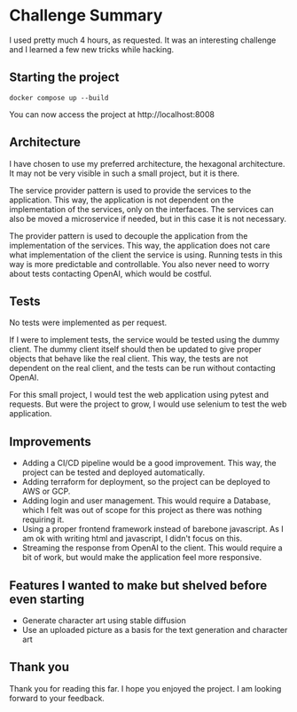 # Challenge Summary

I used pretty much 4 hours, as requested. It was an interesting challenge and I learned a few new tricks while hacking.

## Starting the project

`docker compose up --build`

You can now access the project at http://localhost:8008


## Architecture

I have chosen to use my preferred architecture, the hexagonal architecture. It may not be very visible in such a
small project, but it is there.

The service provider pattern is used to provide the services to the application. This way, the application is not
dependent on the implementation of the services, only on the interfaces. The services can also be moved a microservice
if needed, but in this case it is not necessary.

The provider pattern is used to decouple the application from the implementation of the services. This way, the
application does not care what implementation of the client the service is using. Running tests in this way is more
predictable and controllable. You also never need to worry about tests contacting OpenAI, which would be costful.

## Tests

No tests were implemented as per request.

If I were to implement tests, the service would be tested using the dummy client. The dummy client itself should then
be updated to give proper objects that behave like the real client. This way, the tests are not dependent on the real
client, and the tests can be run without contacting OpenAI.

For this small project, I would test the web application using pytest and requests. But were the project to grow,
I would use selenium to test the web application.

## Improvements

- Adding a CI/CD pipeline would be a good improvement. This way, the project can be tested and deployed automatically.
- Adding terraform for deployment, so the project can be deployed to AWS or GCP.
- Adding login and user management. This would require a Database, which I felt was out of scope for this project as
there was nothing requiring it.
- Using a proper frontend framework instead of barebone javascript. As I am ok with writing html and javascript, I
didn't focus on this.
- Streaming the response from OpenAI to the client. This would require a bit of work, but would make the application
feel more responsive.

## Features I wanted to make but shelved before even starting
 
- Generate character art using stable diffusion
- Use an uploaded picture as a basis for the text generation and character art

## Thank you

Thank you for reading this far. I hope you enjoyed the project. I am looking forward to your feedback.